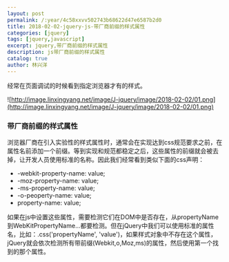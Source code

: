 ```yaml
---
layout: post
permalink: /:year/4c58xxvv502743b68622d47e6587b2d0
title: 2018-02-02-jquery-js-带厂商前缀的样式属性
categories: [jquery]
tags: [jquery,javascript]
excerpt: jquery,带厂商前缀的样式属性
description: js带厂商前缀的样式属性
catalog: true
author: 林兴洋
---
```


经常在页面调试的时候看到指定浏览器才有的样式。

![http://image.linxingyang.net/image/J-jquery/image/2018-02-02/01.png](http://image.linxingyang.net/image/J-jquery/image/2018-02-02/01.png)

### 带厂商前缀的样式属性

浏览器厂商在引入实验性的样式属性时，通常会在实现达到css规范要求之前，在属性名前添加一个前缀。等到实现和规范都稳定之后，这些属性的前缀就会被去掉，让开发人员使用标准的名称。因此我们经常看到类似下面的css声明：
* -webkit-property-name: value;
* -moz-property-name: value;
* -ms-property-name: value;
* -o-peoperty-name: value;
* property-name: value;

如果在js中设置这些属性，需要检测它们在DOM中是否存在，从propertyName到WebKitPropertyName...都要检测。但在jQuery中我们可以使用标准的属性名，比如：.css('propertyName', 'value')，如果样式对象中不存在这个属性，jQuery就会依次检测所有带前缀(Webkit,o,Moz,ms)的属性，然后使用第一个找到的那个属性。
